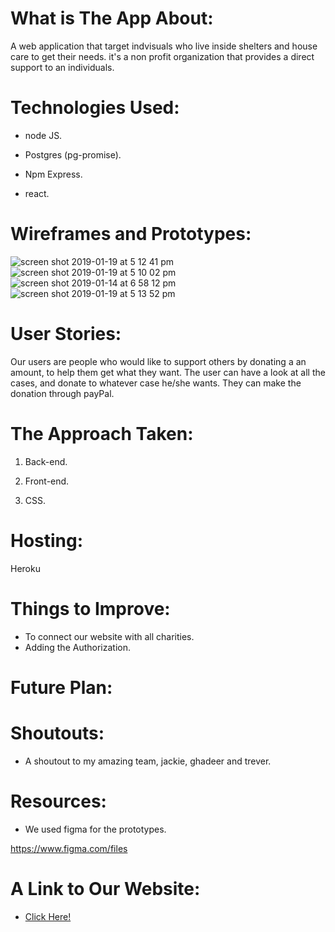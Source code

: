  # What is The App About: 
 
 A web application that target indvisuals who live inside shelters and house care to get their needs.  it's a non profit organization that provides a direct support to an individuals. 
 
 # Technologies Used:
 
 - node JS.
 
 - Postgres (pg-promise).
 
 - Npm Express.
 
 - react.
 
# Wireframes and Prototypes:

![screen shot 2019-01-19 at 5 12 41 pm](https://user-images.githubusercontent.com/44443628/51427857-75526f00-1c0d-11e9-9320-dc117cc336f7.png)
![screen shot 2019-01-19 at 5 10 02 pm](https://user-images.githubusercontent.com/44443628/51427829-168cf580-1c0d-11e9-951a-2eb18217f66d.png)
![screen shot 2019-01-14 at 6 58 12 pm](https://user-images.githubusercontent.com/44443628/51124034-5f6c3500-182e-11e9-9fdd-7e88190d789c.png)
![screen shot 2019-01-19 at 5 13 52 pm](https://user-images.githubusercontent.com/44443628/51427867-a03cc300-1c0d-11e9-8797-91ab256f1270.png)

# User Stories:

Our users are people who would like to support others by donating a an amount, to help them get what they want.
The user can have a look at all the cases, and donate to whatever case he/she wants. They can make the donation through payPal.

# The Approach Taken:

1. Back-end.

2. Front-end.

3. CSS.

# Hosting:

Heroku

# Things to Improve:

- To connect our website with all charities.
- Adding the Authorization.

# Future Plan:


# Shoutouts:

- A shoutout to my amazing team, jackie, ghadeer and trever.

# Resources:

- We used figma for the prototypes.

https://www.figma.com/files 

# A Link to Our Website:
- [Click Here!](http://makeshift-station.surge.sh/)
